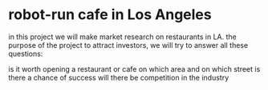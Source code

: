 # robot-run cafe in Los Angeles
in this project we will make market research on restaurants in LA.
the purpose of the project to attract investors,
we will try to answer all these questions:

is it worth opening a restaurant or cafe
on which area and on which street
is there a chance of success
will there be competition in the industry
